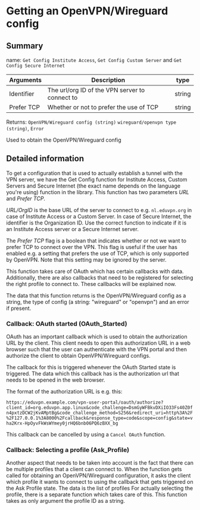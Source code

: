 # Getting an OpenVPN/Wireguard config
## Summary
name: `Get Config Institute Access`, `Get Config Custom Server`  and `Get Config Secure Internet`

| Arguments  | Description                                     | type     |
| ---------  | ----------------------------------------------- | -------- |
| Identifier | The url/org ID of the VPN server to connect to  | string   |
| Prefer TCP | Whether or not to prefer the use of TCP         | string   |

Returns: `OpenVPN/Wireguard config (string)` `wireguard/openvpn type (string)`, `Error`

Used to obtain the OpenVPN/Wireguard config

## Detailed information

To get a configuration that is used to actually establish a tunnel with the VPN server, we have the Get Config function for Institute Access, Custom Servers and Secure Internet (the exact name depends on the language you're using) function in the library. This function has two parameters *URL* and *Prefer TCP*.

*URL/OrgID* is the base URL of the server to connect to
e.g. `nl.eduvpn.org` in case of Institute Access or a Custom Server. In case of Secure Internet, the identifier is the Organization ID. Use the correct function to indicate if it is an Institute Access server or a Secure Internet server. 

The *Prefer TCP* flag is a boolean that indicates whether or not we want to prefer TCP to connect over the VPN. This flag is useful if the user has enabled e.g. a setting that prefers the use of TCP, which is only supported by OpenVPN. Note that this setting may be ignored by the server.

This function takes care of OAuth which has certain callbacks with data. Additionally, there are also callbacks that need to be registered for selecting the right profile to connect to. These callbacks will be explained now.

The data that this function returns is the OpenVPN/Wireguard config as a string, the type of config (a string: "wireguard" or "openvpn") and an error if present.

### Callback: OAuth started (OAuth_Started)

OAuth has an important callback which is used to obtain the authorization URL by the client. This client needs to open this authorization URL in a web browser such that the user can authenticate with the VPN portal and then authorize the client to obtain OpenVPN/Wireguard configs.

The callback for this is triggered whenever the OAuth Started state is triggered. The data which this callback has is the authorization url that needs to be opened in the web browser.

The format of the authorization URL is e.g. this:

`https://eduvpn.example.com/vpn-user-portal/oauth/authorize?client_id=org.eduvpn.app.linux&code_challenge=DsmGyWFBkvDXiIO33Fs40Z0fn4pxtzDCW2jKvAMptBg&code_challenge_method=S256&redirect_uri=http%3A%2F%2F127.0.0.1%3A8000%2Fcallback&response_type=code&scope=config&state=vha2Krx-HpOyvFkWsWYmey0jrHQ6bnb06PQ6zBXX_bg`

This callback can be cancelled by using a `Cancel OAuth` function.

### Callback: Selecting a profile (Ask_Profile)

Another aspect that needs to be taken into account is the fact that there can be multiple profiles that a client can connect to. When the function gets called for obtaining an OpenVPN/Wireguard configuration, it asks the client which profile it wants to connect to using the callback that gets triggered on the Ask Profile state. The data is the list of profiles
For actually selecting the profile, there is a separate function which takes care of this. This function takes as only argument the profile ID as a string.
